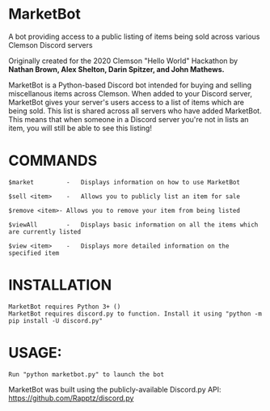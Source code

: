 # MarketBot
A bot providing access to a public listing of items being sold across various Clemson Discord servers


Originally created for the 2020 Clemson "Hello World" Hackathon by **Nathan Brown, Alex Shelton, Darin Spitzer, and John Mathews.**

MarketBot is a Python-based Discord bot intended for buying and selling miscellanous items across Clemson.
When added to your Discord server, MarketBot gives your server's users access to a list of items which are being sold.
This list is shared across all servers who have added MarketBot. This means that when someone in a Discord server you're not in lists an item, you will still be able to see this listing!

# COMMANDS
	$market			-	Displays information on how to use MarketBot
  
	$sell <item>	-	Allows you to publicly list an item for sale
  
	$remove <item>-	Allows you to remove your item from being listed
  
	$viewAll		-	Displays basic information on all the items which are currently listed
  
	$view <item>	-	Displays more detailed information on the specified item

# INSTALLATION
	MarketBot requires Python 3+ ()
	MarketBot requires discord.py to function. Install it using "python -m pip install -U discord.py"

# USAGE:
	Run "python marketbot.py" to launch the bot

MarketBot was built using the publicly-available Discord.py API:
https://github.com/Rapptz/discord.py
